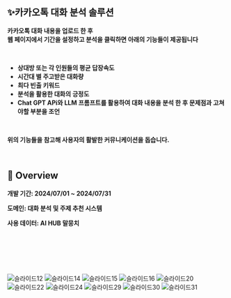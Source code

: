 ## ✨카카오톡 대화 분석 솔루션
**카카오톡 대화 내용을 업로드 한 후<br> 
웹 페이지에서 기간을 설정하고 분석을 클릭하면 아래의 기능들이 제공됩니다**

&nbsp;

- **상대방 또는 각 인원들의 평균 답장속도**
- **시간대 별 주고받은 대화량**
- **최다 빈출 키워드**
- **분석을 활용한 대화의 긍정도**
- **Chat GPT APi와 LLM 프롬프트를 활용하여 대화 내용을 분석 한 후 문제점과 고쳐야할 부분을 조언**

&nbsp;

**위의 기능들을 참고해 사용자의 활발한 커뮤니케이션을 돕습니다.**
&nbsp;

&nbsp;


## 📢 Overview

**개발 기간: 2024/07/01 ~ 2024/07/31**  

**도메인: 대화 분석 및 주제 추천 시스템**  

**사용 데이터: AI HUB 말뭉치**
&nbsp;

&nbsp;

&nbsp;

&nbsp;

![슬라이드12](https://github.com/user-attachments/assets/bf0916f4-8a37-4c9d-a66e-1a8e3f84ec47)
![슬라이드14](https://github.com/user-attachments/assets/d3e92cef-2057-433b-9843-722521c25fb7)
![슬라이드15](https://github.com/user-attachments/assets/b9824c87-fc9f-440a-98d8-9fe7edd6e738)
![슬라이드16](https://github.com/user-attachments/assets/0e6aa520-9ff0-46ba-861b-9c2ffedd91d5)
![슬라이드20](https://github.com/user-attachments/assets/8da23d9c-5ece-4335-814b-c9e42fd25c37)
![슬라이드22](https://github.com/user-attachments/assets/5778cf25-0cf2-4c48-9c45-a38973d64818)
![슬라이드24](https://github.com/user-attachments/assets/eed3a9a4-89eb-411a-b2a9-a108bb96cd78)
![슬라이드29](https://github.com/user-attachments/assets/718af208-6f87-4889-bb14-f9b5f38f1963)
![슬라이드30](https://github.com/user-attachments/assets/cf631f51-5ce4-4c04-bb1a-e72e6f8cd131)
![슬라이드31](https://github.com/user-attachments/assets/4d8e36e8-b59d-4e49-94ba-c224da53c786)
